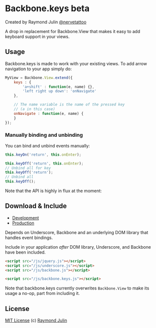 Backbone.keys beta
=============================

Created by Raymond Julin [@nervetattoo](http://twitter.com/nervetattoo)

A drop in replacement for Backbone.View that makes it easy to add
keyboard support in your views.

## Usage ##

Backbone.keys is made to work with your existing views.
To add arrow navigation to your app simply do:

```javascript
MyView = Backbone.View.extend({
    keys : {
        'a+shift' : function(e, name) {},
        'left right up down': 'onNavigate'
    },

    // The name variable is the name of the pressed key
    // (a in this case)
    onNavigate : function(e, name) {
    }
});
``` 

### Manually binding and unbinding ###

You can bind and unbind events manually:

```js
this.keyOn('return', this.onEnter);

this.keyOff('return', this.onEnter);
// Unbind all for key
this.keyOff('return');
// Unbind all
this.keyOff();
```

Note that the API is highly in flux at the moment:

## Download & Include ##

* [Development](https://raw.github.com/nervetattoo/backbone.keys/master/backbone.keys.js)
* [Production](https://raw.github.com/nervetattoo/backbone.keys/master/dist/backbone.keys.min.js)

Depends on Underscore, Backbone and an underlying DOM library that handles event bindings.

Include in your application *after* DOM library, Underscore, and Backbone have been
included.

``` html
<script src="/js/jquery.js"></script>
<script src="/js/underscore.js"></script>
<script src="/js/backbone.js"></script>

<script src="/js/backbone.keys.js"></script>
```

Note that backbone.keys currently overwrites `Backbone.View` to make its usage
a no-op, part from including it.

## License

[MIT License](http://en.wikipedia.org/wiki/MIT_License)
(c) [Raymond Julin](http://github.com/nervetattoo)
